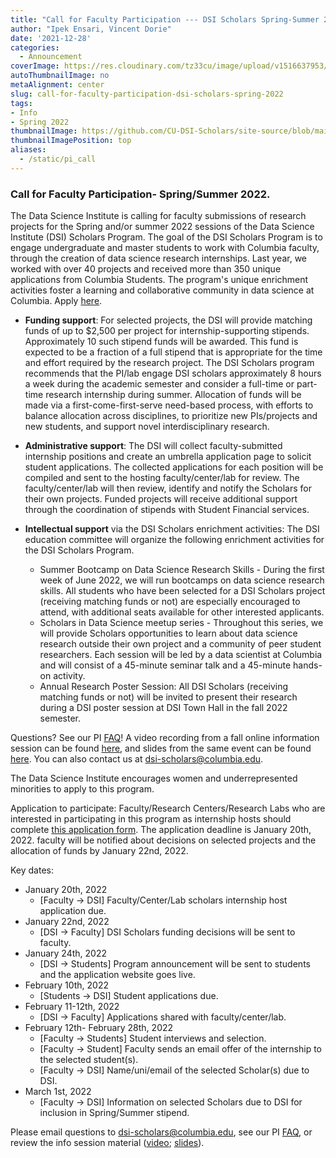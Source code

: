 ```yaml
---
title: "Call for Faculty Participation --- DSI Scholars Spring-Summer 2022"
author: "Ipek Ensari, Vincent Dorie"
date: '2021-12-28'
categories:
  - Announcement
coverImage: https://res.cloudinary.com/tz33cu/image/upload/v1516637953/DSI-scholars/wordcloud2_ezxayp.png
autoThumbnailImage: no
metaAlignment: center
slug: call-for-faculty-participation-dsi-scholars-spring-2022
tags:
- Info
- Spring 2022
thumbnailImage: https://github.com/CU-DSI-Scholars/site-source/blob/main/static/img/opencall_faculty_ss2022_banner.png?raw=true
thumbnailImagePosition: top
aliases:
  - /static/pi_call
---
```


### Call for Faculty Participation- Spring/Summer 2022.

The Data Science Institute is calling for faculty submissions of research projects for the Spring and/or summer 2022 sessions of the Data Science Institute (DSI) Scholars Program. The goal of the DSI Scholars Program is to engage undergraduate and master students to work with Columbia faculty, through the creation of data science research internships. Last year, we worked with over 40 projects and received more than 350 unique applications from Columbia Students. The program's unique enrichment activities foster a learning and collaborative community in data science at Columbia. Apply [here](https://docs.google.com/forms/d/e/1FAIpQLScyVuBIx2F1SdIdXOcuHZev0flwvubO9ACmTy0PVxQlb5Cm2w/viewform).

<!--more-->

+ **Funding support**: For selected projects, the DSI will provide matching funds of up to $2,500 per project for internship-supporting stipends. Approximately 10 such stipend funds will be awarded. This fund is expected to be a fraction of a full stipend that is appropriate for the time and effort required by the research project. The DSI Scholars program recommends that the PI/lab engage DSI scholars approximately 8 hours a week during the academic semester and consider a full-time or part-time research internship during summer. Allocation of funds will be made via a first-come-first-serve need-based process, with efforts to balance allocation across disciplines, to prioritize new PIs/projects and new students, and support novel interdisciplinary research.

+ **Administrative support**: The DSI will collect faculty-submitted internship positions and create an umbrella application page to solicit student applications. The collected applications for each position will be compiled and sent to the hosting faculty/center/lab for review. The faculty/center/lab will then review, identify and notify the Scholars for their own projects. Funded projects will receive additional support through the coordination of stipends with Student Financial services. 

+ **Intellectual support** via the DSI Scholars enrichment activities: The DSI education committee will organize the following enrichment activities for the DSI Scholars Program.

    + Summer Bootcamp on Data Science Research Skills - During the first week of June 2022, we will run bootcamps on data science research skills. All students who have been selected for a DSI Scholars project (receiving matching funds or not) are especially encouraged to attend, with additional seats available for other interested applicants.
    + Scholars in Data Science meetup series - Throughout this series, we will provide Scholars opportunities to learn about data science research outside their own project and a community of peer student researchers. Each session will be led by a data scientist at Columbia and will consist of a 45-minute seminar talk and a 45-minute hands-on activity.
    + Annual Research Poster Session: All DSI Scholars (receiving matching funds or not) will be invited to present their research during a DSI poster session at DSI Town Hall in the fall 2022 semester.

 
Questions? See our PI [FAQ](/page/pi_faq/)! A video recording from a fall online information session can be found [here](https://columbia.hosted.panopto.com/Panopto/Pages/Viewer.aspx?id=f0b73385-07e1-4c23-8f7b-ac2200f91b94), and slides from the same event can be found [here](https://docs.google.com/presentation/d/1aE19WTanf2I37brBsvsYpVG353Or7kRzP2ZoofAfrRU/edit?usp=sharing). You can also contact us at [dsi-scholars@columbia.edu](mailto:dsi-scholars@columbia.edu).

The Data Science Institute encourages women and underrepresented minorities to apply to this program.

Application to participate: Faculty/Research Centers/Research Labs who are interested in participating in this program as internship hosts should complete [this application form](https://docs.google.com/forms/d/e/1FAIpQLSeQNPZYgxVAcJyaoWUPmJA1WtMYrFEh8bBiG_LNeGSwWYHmhw/viewform). The application deadline is January 20th, 2022. faculty will be notified about decisions on selected projects and the allocation of funds by January 22nd, 2022.

Key dates:

+ January 20th, 2022
    + [Faculty -> DSI] Faculty/Center/Lab scholars internship host application due.
+ January 22nd, 2022
    + [DSI -> Faculty] DSI Scholars funding decisions will be sent to faculty.
+ January 24th, 2022
    + [DSI -> Students] Program announcement will be sent to students and the application website goes live.
+ February 10th, 2022
    + [Students -> DSI] Student applications due.
+ February 11-12th, 2022
    + [DSI -> Faculty] Applications shared with faculty/center/lab.
+ February 12th- February 28th, 2022
    + [Faculty -> Students] Student interviews and selection.
    + [Faculty -> Student] Faculty sends an email offer of the internship to the selected student(s).
    + [Faculty -> DSI] Name/uni/email of the selected Scholar(s) due to DSI.
+ March 1st, 2022
    + [Faculty -> DSI] Information on selected Scholars due to DSI for inclusion in Spring/Summer stipend.

Please email questions to [dsi-scholars@columbia.edu](mailto:dsi-scholars@columbia.edu), see our PI [FAQ](/static/pi_faq/), or review the info session material ([video](https://columbia.hosted.panopto.com/Panopto/Pages/Viewer.aspx?id=f0b73385-07e1-4c23-8f7b-ac2200f91b94); [slides](https://docs.google.com/presentation/d/1aE19WTanf2I37brBsvsYpVG353Or7kRzP2ZoofAfrRU/edit?usp=sharing)).

